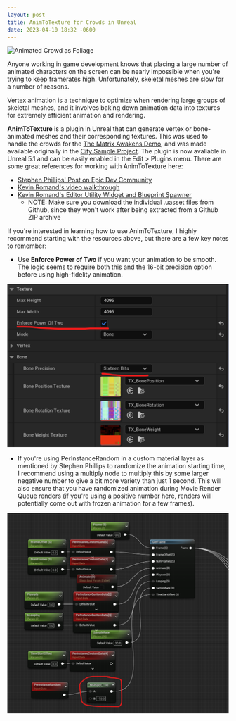 ```yaml
---
layout: post
title: AnimToTexture for Crowds in Unreal
date: 2023-04-10 18:32 -0600
---
```


![Animated Crowd as Foliage](/assets/img/animtotexture/Foliage.gif)

Anyone working in game development knows that placing a large number of animated characters on the screen can be nearly impossible when you're trying to keep framerates high.  Unfortunately, skeletal meshes are slow for a number of reasons.  

Vertex animation is a technique to optimize when rendering large groups of skeletal meshes, and it involves baking down animation data into textures for extremely efficient animation and rendering.  

**AnimToTexture** is a plugin in Unreal that can generate vertex or bone-animated meshes and their corresponding textures.  This was used to handle the crowds for the [The Matrix Awakens Demo](https://www.youtube.com/watch?v=WU0gvPcc3jQ&ab_channel=UnrealEngine), and was made available originally in the [City Sample Project](https://www.unrealengine.com/marketplace/en-US/learn/city-sample?sessionInvalidated=true).  The plugin is now avaliable in Unreal 5.1 and can be easily enabled in the Edit > Plugins menu. There are some great references for working with AnimToTexture here:

- [Stephen Phillips' Post on Epic Dev Community](https://dev.epicgames.com/community/learning/tutorials/daE9/unreal-engine-baking-out-vertex-animation-in-editor-with-animtotexture)
- [Kevin Romand's video walkthrough](https://www.youtube.com/watch?v=vrlFozqB0jA&ab_channel=TrashPraxis)
- [Kevin Romand's Editor Utility Widget and Blueprint Spawner](https://github.com/kromond/AnimToTextureHelpers)
  + NOTE: Make sure you download the individual .uasset files from Github, since they won't work after being extracted from a Github ZIP archive

If you're interested in learning how to use AnimToTexture, I highly recommend starting with the resources above, but there are a few key notes to remember:

- Use **Enforce Power of Two** if you want your animation to be smooth.  The logic seems to require both this and the 16-bit precision option before using high-fidelity animation.

![Enforce Power of Two](/assets/img/animtotexture/enforce_power_of_two.png)

- If you're using PerInstanceRandom in a custom material layer as mentioned by Stephen Phillips to randomize the animation starting time, I recommend using a multiply node to multiply this by some larger negative number to give a bit more variety than just 1 second.   This will also ensure that you have randomized animation during Movie Render Queue renders (if you're using a positive number here, renders will potentially come out with frozen animation for a few frames).

![Multiply Node](/assets/img/animtotexture/multiply_node.png)